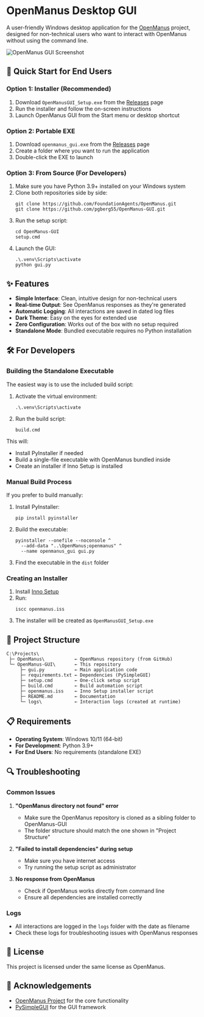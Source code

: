 # OpenManus Desktop GUI

A user-friendly Windows desktop application for the [OpenManus](https://github.com/FoundationAgents/OpenManus) project, designed for non-technical users who want to interact with OpenManus without using the command line.

![OpenManus GUI Screenshot](https://via.placeholder.com/800x600.png?text=OpenManus+GUI)

## 🚀 Quick Start for End Users

### Option 1: Installer (Recommended)

1. Download `OpenManusGUI_Setup.exe` from the [Releases](https://github.com/pgberg55/OpenManus-GUI/releases) page
2. Run the installer and follow the on-screen instructions
3. Launch OpenManus GUI from the Start menu or desktop shortcut

### Option 2: Portable EXE

1. Download `openmanus_gui.exe` from the [Releases](https://github.com/pgberg55/OpenManus-GUI/releases) page
2. Create a folder where you want to run the application
3. Double-click the EXE to launch

### Option 3: From Source (For Developers)

1. Make sure you have Python 3.9+ installed on your Windows system
2. Clone both repositories side by side:
   ```
   git clone https://github.com/FoundationAgents/OpenManus.git
   git clone https://github.com/pgberg55/OpenManus-GUI.git
   ```
3. Run the setup script:
   ```
   cd OpenManus-GUI
   setup.cmd
   ```
4. Launch the GUI:
   ```
   .\.venv\Scripts\activate
   python gui.py
   ```

## ✨ Features

- **Simple Interface**: Clean, intuitive design for non-technical users
- **Real-time Output**: See OpenManus responses as they're generated
- **Automatic Logging**: All interactions are saved in dated log files
- **Dark Theme**: Easy on the eyes for extended use
- **Zero Configuration**: Works out of the box with no setup required
- **Standalone Mode**: Bundled executable requires no Python installation

## 🛠️ For Developers

### Building the Standalone Executable

The easiest way is to use the included build script:

1. Activate the virtual environment:
   ```
   .\.venv\Scripts\activate
   ```

2. Run the build script:
   ```
   build.cmd
   ```

This will:
- Install PyInstaller if needed
- Build a single-file executable with OpenManus bundled inside
- Create an installer if Inno Setup is installed

### Manual Build Process

If you prefer to build manually:

1. Install PyInstaller:
   ```
   pip install pyinstaller
   ```

2. Build the executable:
   ```
   pyinstaller --onefile --noconsole ^
     --add-data "..\OpenManus;openmanus" ^
     --name openmanus_gui gui.py
   ```

3. Find the executable in the `dist` folder

### Creating an Installer

1. Install [Inno Setup](https://jrsoftware.org/isinfo.php)
2. Run:
   ```
   iscc openmanus.iss
   ```
3. The installer will be created as `OpenManusGUI_Setup.exe`

## 📁 Project Structure

```
C:\Projects\
 ├─ OpenManus\           ← OpenManus repository (from GitHub)
 └─ OpenManus-GUI\       ← This repository
     ├─ gui.py           ← Main application code
     ├─ requirements.txt ← Dependencies (PySimpleGUI)
     ├─ setup.cmd        ← One-click setup script
     ├─ build.cmd        ← Build automation script
     ├─ openmanus.iss    ← Inno Setup installer script
     ├─ README.md        ← Documentation
     └─ logs\            ← Interaction logs (created at runtime)
```

## 📋 Requirements

- **Operating System**: Windows 10/11 (64-bit)
- **For Development**: Python 3.9+
- **For End Users**: No requirements (standalone EXE)

## 🔍 Troubleshooting

### Common Issues

1. **"OpenManus directory not found" error**
   - Make sure the OpenManus repository is cloned as a sibling folder to OpenManus-GUI
   - The folder structure should match the one shown in "Project Structure"

2. **"Failed to install dependencies" during setup**
   - Make sure you have internet access
   - Try running the setup script as administrator

3. **No response from OpenManus**
   - Check if OpenManus works directly from command line
   - Ensure all dependencies are installed correctly

### Logs

- All interactions are logged in the `logs` folder with the date as filename
- Check these logs for troubleshooting issues with OpenManus responses

## 📄 License

This project is licensed under the same license as OpenManus.

## 🙏 Acknowledgements

- [OpenManus Project](https://github.com/FoundationAgents/OpenManus) for the core functionality
- [PySimpleGUI](https://pysimplegui.readthedocs.io/) for the GUI framework
